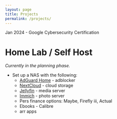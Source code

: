```yaml
---
layout: page
title: Projects
permalink: /projects/
---
```

Jan 2024 - Google Cybersecurity Certification

# Home Lab / Self Host
*Currently in the planning phase.*
- Set up a NAS with the following:
    - [AdGuard Home](https://adguard.com/en/adguard-home/overview.html) - adblocker
    - [NextCloud](https://nextcloud.com/athome/) - cloud storage
    - [Jellyfin](https://jellyfin.org/) - media server
    - [Immich](https://immich.app/) - photo server
    - Pers finance options: Maybe, Firefly iii, Actual
    - Ebooks - Calibre
    - arr apps
